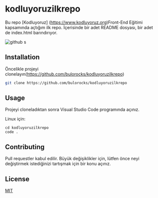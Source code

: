 # kodluyoruzilkrepo

Bu repo [Kodluyoruz] (https://www.kodluyoruz.org)Front-End Eğitimi kapsamında açtığım ilk repo. İçerisinde bir adet README dosyası, bir adet de index.html barındırıyor.

![github](figures/github.png)
s
## Installation
Öncelikle projeyi clonelayın(https://github.com/bulorocks/kodluyoruzilkrepo)


```bash
git clone https://github.com/bulorocks/kodluyoruzilkrepo 
```

## Usage

Projeyi cloneladıktan sonra Visual Studio Code programında açınız.

Linux için:
```linux
cd kodluyoruzilkrepo
code .
```
## Contributing
Pull requestler kabul edilir. Büyük değişiklikler için, lütfen önce neyi değiştirmek istediğinizi tartışmak için bir konu açınız.


## License
[MIT](https://choosealicense.com/licenses/mit/)
